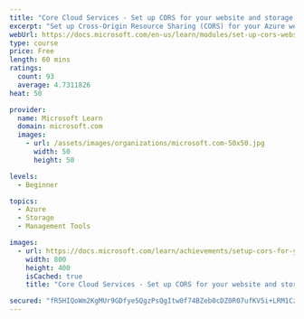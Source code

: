 ```yaml
---
title: "Core Cloud Services - Set up CORS for your website and storage assets"
excerpt: "Set up Cross-Origin Resource Sharing (CORS) for your Azure website and storage assets in order to allow cross-domain access to your resources."
webUrl: https://docs.microsoft.com/en-us/learn/modules/set-up-cors-website-storage/
type: course
price: Free
length: 60 mins
ratings:
  count: 93
  average: 4.7311826
heat: 50

provider:
  name: Microsoft Learn
  domain: microsoft.com
  images:
    - url: /assets/images/organizations/microsoft.com-50x50.jpg
      width: 50
      height: 50

levels:
  - Beginner

topics:
  - Azure
  - Storage
  - Management Tools

images:
  - url: https://docs.microsoft.com/learn/achievements/setup-cors-for-your-website-and-storage-assets-social.png
    width: 800
    height: 400
    isCached: true
    title: "Core Cloud Services - Set up CORS for your website and storage assets"

secured: "fR5HIQoWm2KgMUr9GDfye5QgzPsQgItw0f74BZeb0cDZ0R07ufKV5i+LRM1CzuSmON52SOMmMuPo6xjQWvf+rWCKJ+B4Xb+kY27Vv3yLq9lbx9+SsorA1+aYrPXtrsNwCQvbOgjUciLXcjoo1UjkROQM4soK9L/JW1tZHN8ev7EQ8QzRXSXx/Yq7TMTbrC3A++3WQEPVDlX2rZQ3wbd/1OYhjHAbQSIAMKOUktTS0P6r/6dvDYX70KW4RBffy8ZgYW4Qf2ECDJyJJexm1R0Fy2lKntm6yXaEbjKnmg4vCcy9BVxcpdicx6hqzf/00q/kXQUNrJxcNd4cOhiTvoLlHf1eJ+qOhlPyZEdHWDeYRYQ5LV5VdPKON4PblmD/WlkRmgzpWbuMcHi5ct1QUdugvQ==;/JDubcxi6DAtEkYSZCPIZg=="
---
```


